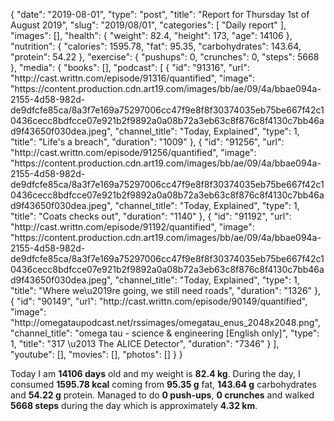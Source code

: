 {
    "date": "2019-08-01",
    "type": "post",
    "title": "Report for Thursday 1st of August 2019",
    "slug": "2019\/08\/01",
    "categories": [
        "Daily report"
    ],
    "images": [],
    "health": {
        "weight": 82.4,
        "height": 173,
        "age": 14106
    },
    "nutrition": {
        "calories": 1595.78,
        "fat": 95.35,
        "carbohydrates": 143.64,
        "protein": 54.22
    },
    "exercise": {
        "pushups": 0,
        "crunches": 0,
        "steps": 5668
    },
    "media": {
        "books": [],
        "podcast": [
            {
                "id": "91316",
                "url": "http:\/\/cast.writtn.com\/episode\/91316\/quantified",
                "image": "https:\/\/content.production.cdn.art19.com\/images\/bb\/ae\/09\/4a\/bbae094a-2155-4d58-982d-de9dfcfe85ca\/8a3f7e169a75297006cc47f9e8f8f30374035eb75be667f42c10436cecc8bdfcce07e921b2f9892a0a08b72a3eb63c8f876c8f4130c7bb46ad9f43650f030dea.jpeg",
                "channel_title": "Today, Explained",
                "type": 1,
                "title": "Life's a breach",
                "duration": "1009"
            },
            {
                "id": "91256",
                "url": "http:\/\/cast.writtn.com\/episode\/91256\/quantified",
                "image": "https:\/\/content.production.cdn.art19.com\/images\/bb\/ae\/09\/4a\/bbae094a-2155-4d58-982d-de9dfcfe85ca\/8a3f7e169a75297006cc47f9e8f8f30374035eb75be667f42c10436cecc8bdfcce07e921b2f9892a0a08b72a3eb63c8f876c8f4130c7bb46ad9f43650f030dea.jpeg",
                "channel_title": "Today, Explained",
                "type": 1,
                "title": "Coats checks out",
                "duration": "1140"
            },
            {
                "id": "91192",
                "url": "http:\/\/cast.writtn.com\/episode\/91192\/quantified",
                "image": "https:\/\/content.production.cdn.art19.com\/images\/bb\/ae\/09\/4a\/bbae094a-2155-4d58-982d-de9dfcfe85ca\/8a3f7e169a75297006cc47f9e8f8f30374035eb75be667f42c10436cecc8bdfcce07e921b2f9892a0a08b72a3eb63c8f876c8f4130c7bb46ad9f43650f030dea.jpeg",
                "channel_title": "Today, Explained",
                "type": 1,
                "title": "Where we\u2019re going, we still need roads",
                "duration": "1326"
            },
            {
                "id": "90149",
                "url": "http:\/\/cast.writtn.com\/episode\/90149\/quantified",
                "image": "http:\/\/omegataupodcast.net\/rssimages\/omegatau_enus_2048x2048.png",
                "channel_title": "omega tau - science & engineering [English only]",
                "type": 1,
                "title": "317 \u2013 The ALICE Detector",
                "duration": "7346"
            }
        ],
        "youtube": [],
        "movies": [],
        "photos": []
    }
}

Today I am <strong>14106 days</strong> old and my weight is <strong>82.4 kg</strong>. During the day, I consumed <strong>1595.78 kcal</strong> coming from <strong>95.35 g</strong> fat, <strong>143.64 g</strong> carbohydrates and <strong>54.22 g</strong> protein. Managed to do <strong>0 push-ups</strong>, <strong>0 crunches</strong> and walked <strong>5668 steps</strong> during the day which is approximately <strong>4.32 km</strong>.